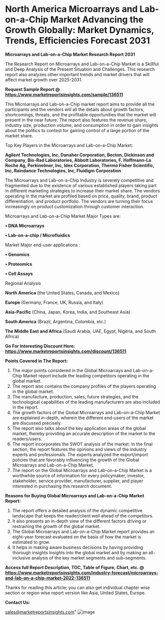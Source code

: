 # North America Microarrays and Lab-on-a-Chip Market Advancing the Growth Globally: Market Dynamics, Trends, Efficiencies Forecast 2031

<strong>Microarrays and Lab-on-a-Chip Market Research Report 2031</strong>

The Research Report on Microarrays and Lab-on-a-Chip Market is a Skillful and Deep Analysis of the Present Situation and Challenges. This research report also analyzes other important trends and market drivers that will affect market growth over 2025-2031.

<strong>Request Sample Report @ <a href=https://www.marketreportsinsights.com/sample/136511>https://www.marketreportsinsights.com/sample/136511</a></strong>

This Microarrays and Lab-on-a-Chip market report aims to provide all the participants and the vendors will all the details about growth factors, shortcomings, threats, and the profitable opportunities that the market will present in the near future. The report also features the revenue share, industry size, production volume, and consumption in order to gain insights about the politics to contest for gaining control of a large portion of the market share.

Top Key Players in the Microarrays and Lab-on-a-Chip Market:

<strong>Agilent Technologies, Inc, Danaher Corporation, Becton, Dickinson and Company, Bio-Rad Laboratories, Abbott Laboratories, F. Hoffmann-La Roche Ag, Perkinelmer, Inc, Idex Corporation, Thermo Fisher Scientific, Inc, Raindance Technologies, Inc, Fluidigm Corporation</strong>

The Microarrays and Lab-on-a-Chip Industry is severely competitive and fragmented due to the existence of various established players taking part in different marketing strategies to increase their market share. The vendors operating in the market are profiled based on price, quality, brand, product differentiation, and product portfolio. The vendors are turning their focus increasingly on product customization through customer interaction.

Microarrays and Lab-on-a-Chip Market Major Types are:

<strong>• DNA Microarrays

• Lab-on-a-chip / Microfluidics</strong>

Market Major end-user applications :

<strong>• Genomics

• Proteomics

• Cell Assays</strong>

Regional Analysis

</u><strong><b>North America</b></strong> (the United States, Canada, and Mexico)

<strong><b>Europe </b></strong>(Germany, France, UK, Russia, and Italy)

<strong><b>Asia-Pacific</b></strong> (China, Japan, Korea, India, and Southeast Asia)

<strong><b>South America</b></strong> (Brazil, Argentina, Colombia, etc.)

<strong><b>The Middle East and Africa</b></strong> (Saudi Arabia, UAE, Egypt, Nigeria, and South Africa)

<strong>Go For Interesting Discount Here: <a href=https://www.marketreportsinsights.com/discount/136511>https://www.marketreportsinsights.com/discount/136511</a></strong>

<strong>Points Covered in The Report:</strong>
<ol>
  <li>The major points considered in the Global Microarrays and Lab-on-a-Chip Market report include the leading competitors operating in the global market.</li>
  <li>The report also contains the company profiles of the players operating in the global market.</li>
  <li>The manufacture, production, sales, future strategies, and the technological capabilities of the leading manufacturers are also included in the report.</li>
  <li>The growth factors of the Global Microarrays and Lab-on-a-Chip Market are explained in-depth, wherein the different end-users of the market are discussed precisely.</li>
  <li>The report also talks about the key application areas of the global market, thereby providing an accurate description of the market to the readers/users.</li>
  <li>The report incorporates the SWOT analysis of the market. In the final section, the report features the opinions and views of the industry experts and professionals. The experts analyzed the export/import policies that are favorably influencing the growth of the Global Microarrays and Lab-on-a-Chip Market.</li>
  <li>The report on the Global Microarrays and Lab-on-a-Chip Market is a worthwhile source of information for every policymaker, investor, stakeholder, service provider, manufacturer, supplier, and player interested in purchasing this research document.</li>
</ol>
<strong>Reasons for Buying Global Microarrays and Lab-on-a-Chip Market Report:</strong>

<ol>
  <li>The report offers a detailed analysis of the dynamic competitive landscape that keeps the reader/client well ahead of the competitors.</li>
  <li>It also presents an in-depth view of the different factors driving or restraining the growth of the global market.</li>
  <li>The Global Microarrays and Lab-on-a-Chip Market report provides an eight-year forecast evaluated on the basis of how the market is estimated to grow.</li>
  <li>It helps in making aware business decisions by having providing thorough insights insights into the global market and by making an all-inclusive analysis of the key market segments and sub-segments.</li>
</ol>
<strong>Access full Report Description, TOC, Table of Figure, Chart, etc. @ <a href=https://www.marketreportsinsights.com/industry-forecast/microarrays-and-lab-on-a-chip-market-2022-136511>https://www.marketreportsinsights.com/industry-forecast/microarrays-and-lab-on-a-chip-market-2022-136511</a></strong>


Thanks for reading this article; you can also get individual chapter wise section or region wise report version like Asia, United States, Europe.

<strong>Contact Us:</strong>

sales@marketreportsinsights.com"
![image](https://github.com/user-attachments/assets/f9f0ddae-1bbe-443e-b53d-6aa14f1bf66e)
